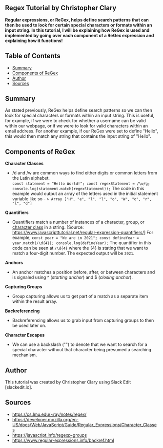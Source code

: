 ﻿## Regex Tutorial by Christopher Clary 
**Regular expressions, or ReGex, helps define search patterns that can then be used to look for certain special characters or formats within an input string. In this tutorial, I will be explaining how ReGex is used and implemented by going over each component of a ReGex expression and explaining how it functions!**

## Table of Contents

 - [Summary](#summary)
 - [Components of ReGex](#components-of-regex)
 - [Author](#author)
 - [Sources](#sources)

## Summary
As stated previously, ReGex helps define search patterns so we can then look for special characters or formats within an input string. This is useful, for example, if we were to check for whether a username can be valid within our webpage, or if we were to look for valid characters within an email address. For another example, if our ReGex were set to define "Hello", this would then match any string that contains the input string of "Hello".

## Components of ReGex

  **Character Classes**
  
 - /d and /w are common ways to find either digits or common letters from the Latin alphabet.           
`const statement = "Hello World!";
const regexStatement = /\w/g;
console.log(statement.match(regexStatement));`
The code in this example would output an array of the letters used in the initial statement variable like so - ``> Array ["H", "e", "l", "l", "o", "W", "o", "r", "l", "d"]``

**Quantifiers**

 - Quantifiers match a number of instances of a character, group, or [character class](https://www.javascripttutorial.net/javascript-character-classes/) in a string. [Source: https://www.javascripttutorial.net/regular-expression-quantifiers/] 
 For example, `const year = "We are in 2021"; const defineYear = year.match(/\d{4}); console.log(defineYear);` The quantifier in this code can be seen at ``/\d{4}`` where the {4} is stating that we want to match a four-digit number. The expected output will be `2021`.

**Anchors**

 - An anchor matches a position before, after, or between characters and is signaled using ^ (*starting anchor*) and $ (*closing anchor*).

**Capturing Groups**

 - Group capturing allows us to get part of a match as a separate item within the result array.

**Backreferencing**

 - Backreferencing allows us to grab input from capturing groups to then be used later on.
 
 **Character Escapes**
 
 - We can use a backslash ("\") to denote that we want to search for a special character without that character being presumed a searching mechanism.

## Author

This tutorial was created by Christopher Clary using Slack Edit [slackedit.io]. 

## Sources

 - https://cs.lmu.edu/~ray/notes/regex/
 - https://developer.mozilla.org/en-US/docs/Web/JavaScript/Guide/Regular_Expressions/Character_Classes
 - https://javascript.info/regexp-groups
 - https://www.regular-expressions.info/backref.html
 



 

